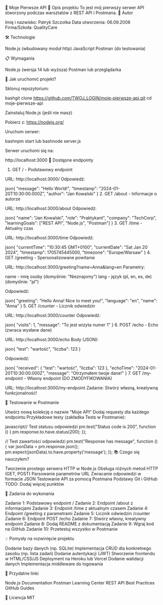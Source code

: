 🚀 Moje Pierwsze API
📝 Opis projektu
To jest mój pierwszy serwer API stworzony podczas warsztatów z REST API i Postmana.
👤 Autor

Imię i nazwisko: Patryk Szczotka
Data utworzenia: 06.09.2008
Firma/Szkoła: QualityCare

🛠️ Technologie

Node.js (wbudowany moduł http)
JavaScript
Postman (do testowania)

📋 Wymagania

Node.js (wersja 14 lub wyższa)
Postman lub przeglądarka

🚀 Jak uruchomić projekt?

Sklonuj repozytorium:

bashgit clone https://github.com/TWOJ_LOGIN/moje-pierwsze-api.git
cd moje-pierwsze-api

Zainstaluj Node.js (jeśli nie masz)

Pobierz z: https://nodejs.org/


Uruchom serwer:

bashnpm start
lub
bashnode server.js

Serwer uruchomi się na:

http://localhost:3000
📍 Dostępne endpointy
1. GET / - Podstawowy endpoint

URL: http://localhost:3000/
Odpowiedź:

json{
  "message": "Hello World!",
  "timestamp": "2024-01-20T10:30:00.000Z",
  "author": "Jan Kowalski"
}
2. GET /about - Informacje o autorze

URL: http://localhost:3000/about
Odpowiedź:

json{
  "name": "Jan Kowalski",
  "role": "Praktykant",
  "company": "TechCorp",
  "learningGoals": ["REST API", "Node.js", "Postman"]
}
3. GET /time - Aktualny czas

URL: http://localhost:3000/time
Odpowiedź:

json{
  "currentTime": "10:30:45 GMT+0100",
  "currentDate": "Sat Jan 20 2024",
  "timestamp": 1705745445000,
  "timezone": "Europe/Warsaw"
}
4. GET /greeting - Spersonalizowane powitanie

URL: http://localhost:3000/greeting?name=Anna&lang=en
Parametry:

name - imię osoby (domyślnie: "Nieznajomy")
lang - język (pl, en, es, de) (domyślnie: "pl")


Odpowiedź:

json{
  "greeting": "Hello Anna! Nice to meet you!",
  "language": "en",
  "name": "Anna"
}
5. GET /counter - Licznik odwiedzin

URL: http://localhost:3000/counter
Odpowiedź:

json{
  "visits": 1,
  "message": "To jest wizyta numer 1"
}
6. POST /echo - Echo (zwraca wysłane dane)

URL: http://localhost:3000/echo
Body (JSON):

json{
  "test": "wartość",
  "liczba": 123
}

Odpowiedź:

json{
  "received": {
    "test": "wartość",
    "liczba": 123
  },
  "echoTime": "2024-01-20T10:30:00.000Z",
  "message": "Otrzymałem twoje dane!"
}
7. GET /my-endpoint - Własny endpoint (DO ZMODYFIKOWANIA)

URL: http://localhost:3000/my-endpoint
Zadanie: Stwórz własną, kreatywną funkcjonalność!

🧪 Testowanie w Postmanie

Utwórz nową kolekcję o nazwie "Moje API"
Dodaj requesty dla każdego endpointu
Przykładowe testy (zakładka Tests w Postmanie):

javascript// Test statusu odpowiedzi
pm.test("Status code is 200", function () {
    pm.response.to.have.status(200);
});

// Test zawartości odpowiedzi
pm.test("Response has message", function () {
    var jsonData = pm.response.json();
    pm.expect(jsonData).to.have.property('message');
});
📚 Czego się nauczyłem?

 Tworzenie prostego serwera HTTP w Node.js
 Obsługa różnych metod HTTP (GET, POST)
 Parsowanie parametrów URL
 Zwracanie odpowiedzi w formacie JSON
 Testowanie API za pomocą Postmana
 Podstawy Git i GitHub
 TODO: Dodaj więcej punktów

🎯 Zadania do wykonania

 Zadanie 1: Podstawowy endpoint /
 Zadanie 2: Endpoint /about z informacjami
 Zadanie 3: Endpoint /time z aktualnym czasem
 Zadanie 4: Endpoint /greeting z parametrami
 Zadanie 5: Licznik odwiedzin /counter
 Zadanie 6: Endpoint POST /echo
 Zadanie 7: Stwórz własny, kreatywny endpoint
 Zadanie 8: Dodaj README z dokumentacją
 Zadanie 9: Wgraj kod na GitHub
 Zadanie 10: Przetestuj wszystko w Postmanie

💡 Pomysły na rozwinięcie projektu

Dodanie bazy danych (np. SQLite)
Implementacja CRUD dla konkretnego zasobu (np. lista zadań)
Dodanie autentykacji (JWT)
Stworzenie frontendu w HTML/CSS/JS
Deployment na Heroku lub Vercel
Dodanie walidacji danych
Implementacja middleware do logowania

🔗 Przydatne linki

Node.js Documentation
Postman Learning Center
REST API Best Practices
GitHub Guides

📄 Licencja
MIT
